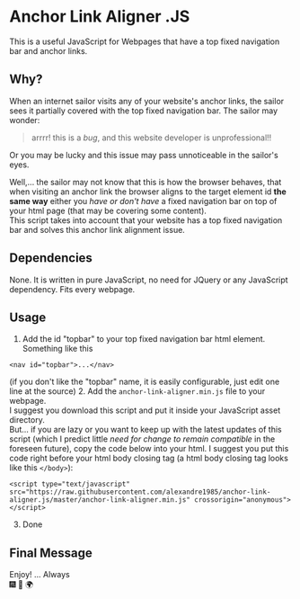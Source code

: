 # Anchor Link Aligner .JS

This is a useful JavaScript for Webpages that have a top fixed navigation bar and anchor links.

## Why?  

When an internet sailor visits any of your website's anchor links, the sailor sees it partially covered with the top fixed navigation bar.
The sailor may wonder:
> arrrr! this is a *bug*, and this website developer is unprofessional!!

Or you may be lucky and this issue may pass unnoticeable in the sailor's eyes.  

Well,... the sailor may not know that this is how the browser behaves, that when visiting an anchor link the browser aligns to the target element id **the same way** either you *have or don't have* a fixed navigation bar on top of your html page (that may be covering some content).  
This script takes into account that your website has a top fixed navigation bar and solves this anchor link alignment issue.

## Dependencies

None. It is written in pure JavaScript, no need for JQuery or any JavaScript dependency. Fits every webpage.

## Usage

1. Add the id "topbar" to your top fixed navigation bar html element. Something like this
```
<nav id="topbar">...</nav>
```
(if you don't like the "topbar" name, it is easily configurable, just edit one line at the source)
2. Add the `anchor-link-aligner.min.js` file to your webpage.  
I suggest you download this script and put it inside your JavaScript asset directory.  
But... if you are lazy or you want to keep up with the latest updates of this script (which I predict little *need for change to remain compatible* in the foreseen future), copy the code below into your html. I suggest you put this code right before your html body closing tag (a html body closing tag looks like this `</body>`):
```
<script type="text/javascript" src="https://raw.githubusercontent.com/alexandre1985/anchor-link-aligner.js/master/anchor-link-aligner.min.js" crossorigin="anonymous"></script>
```
3. Done

## Final Message
Enjoy! ... Always  
:fireworks: :full_moon_with_face: :earth_africa:
